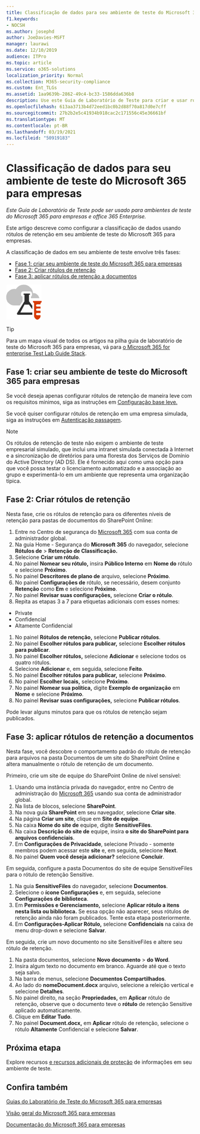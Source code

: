 ```yaml
---
title: Classificação de dados para seu ambiente de teste do Microsoft 365 para empresas
f1.keywords:
- NOCSH
ms.author: josephd
author: JoeDavies-MSFT
manager: laurawi
ms.date: 12/10/2019
audience: ITPro
ms.topic: article
ms.service: o365-solutions
localization_priority: Normal
ms.collection: M365-security-compliance
ms.custom: Ent_TLGs
ms.assetid: 1aa9639b-2862-49c4-bc33-1586dda636b8
description: Use este Guia de Laboratório de Teste para criar e usar rótulos de retenção em documentos em seu ambiente de teste do Microsoft 365 para empresas.
ms.openlocfilehash: 613aa3713b4d72eed1bc0b2d88f70a817d0e7cff
ms.sourcegitcommit: 27b2b2e5c41934b918cac2c171556c45e36661bf
ms.translationtype: MT
ms.contentlocale: pt-BR
ms.lasthandoff: 03/19/2021
ms.locfileid: "50919183"
---
```

# <a name="data-classification-for-your-microsoft-365-for-enterprise-test-environment"></a>Classificação de dados para seu ambiente de teste do Microsoft 365 para empresas

*Este Guia de Laboratório de Teste pode ser usado para ambientes de teste do Microsoft 365 para empresas e office 365 Enterprise.*

Este artigo descreve como configurar a classificação de dados usando rótulos de retenção em seu ambiente de teste do Microsoft 365 para empresas.

A classificação de dados em seu ambiente de teste envolve três fases:
- [Fase 1: criar seu ambiente de teste do Microsoft 365 para empresas](#phase-1-build-out-your-microsoft-365-for-enterprise-test-environment)
- [Fase 2: Criar rótulos de retenção](#phase-2-create-retention-labels)
- [Fase 3: aplicar rótulos de retenção a documentos](#phase-3-apply-retention-labels-to-documents)

![Guias de Laboratório de Teste do Microsoft Cloud](../media/m365-enterprise-test-lab-guides/cloud-tlg-icon.png)

> [!TIP]
> Para um mapa visual de todos os artigos na pilha guia de laboratório de teste do Microsoft 365 para empresas, vá para [o Microsoft 365 for enterprise Test Lab Guide Stack](../downloads/Microsoft365EnterpriseTLGStack.pdf).
  
## <a name="phase-1-build-out-your-microsoft-365-for-enterprise-test-environment"></a>Fase 1: criar seu ambiente de teste do Microsoft 365 para empresas

Se você deseja apenas configurar rótulos de retenção de maneira leve com os requisitos mínimos, siga as instruções em [Configuração base leve.](lightweight-base-configuration-microsoft-365-enterprise.md)
  
Se você quiser configurar rótulos de retenção em uma empresa simulada, siga as instruções em [Autenticação passagem](pass-through-auth-m365-ent-test-environment.md).
  
> [!NOTE]
> Os rótulos de retenção de teste não exigem o ambiente de teste empresarial simulado, que inclui uma intranet simulada conectada à Internet e a sincronização de diretórios para uma floresta dos Serviços de Domínio do Active Directory (AD DS). Ele é fornecido aqui como uma opção para que você possa testar o licenciamento automatizado e a associação ao grupo e experimentá-lo em um ambiente que representa uma organização típica.

## <a name="phase-2-create-retention-labels"></a>Fase 2: Criar rótulos de retenção

Nesta fase, crie os rótulos de retenção para os diferentes níveis de retenção para pastas de documentos do SharePoint Online:

1. Entre no Centro de segurança do [Microsoft 365](https://security.microsoft.com/homepage) com sua conta de administrador global.
1. Na guia Home - Segurança do **Microsoft 365** do navegador, selecione **Rótulos de**  >  **Retenção de Classificação.**
1. Selecione **Criar um rótulo**.
1. No painel **Nomear seu rótulo,** insira **Público Interno** em **Nome do** rótulo e selecione **Próximo**.
1. No painel **Descritores de plano de** arquivo, selecione **Próximo**.
1. No painel **Configurações de** rótulo, se necessário, desem conjunto **Retenção** como **Em** e selecione **Próximo**.
1. No painel **Revisar suas configurações,** selecione **Criar o rótulo**.
1. Repita as etapas 3 a 7 para etiquetas adicionais com esses nomes:
  - Private
  - Confidencial
  - Altamente Confidencial
1. No painel **Rótulos de retenção,** selecione **Publicar rótulos**.
1. No painel **Escolher rótulos para publicar,** selecione **Escolher rótulos para publicar**.
1. No painel **Escolher rótulos,** selecione **Adicionar** e selecione todos os quatro rótulos.
1. Selecione **Adicionar** e, em seguida, selecione **Feito**.
1. No painel **Escolher rótulos para publicar,** selecione **Próximo**.
1. No painel **Escolher locais,** selecione **Próximo**.
1. No painel **Nomear sua política,** digite **Exemplo de organização** em **Nome** e selecione **Próximo**.
1. No painel **Revisar suas configurações,** selecione **Publicar rótulos**.
 
Pode levar alguns minutos para que os rótulos de retenção sejam publicados.

## <a name="phase-3-apply-retention-labels-to-documents"></a>Fase 3: aplicar rótulos de retenção a documentos

Nesta fase, você descobre o comportamento padrão do rótulo de retenção para arquivos na pasta Documentos de um site do SharePoint Online e altera manualmente o rótulo de retenção de um documento.

Primeiro, crie um site de equipe do SharePoint Online de nível sensível:
  
1. Usando uma instância privada do navegador, entre no Centro de administração do [Microsoft 365](https://admin.microsoft.com) usando sua conta de administrador global.
1. Na lista de blocos, selecione **SharePoint**.
1. Na nova guia **SharePoint** em seu navegador, selecione **Criar site**.
1. Na página **Criar um site**, clique em **Site de equipe**.
1. Na caixa **Nome do site de** equipe, digite **SensitiveFiles**.
1. Na caixa **Descrição do site de** equipe, insira **o site do SharePoint para arquivos confidenciais**.
1. Em **Configurações de Privacidade**, selecione Privado - somente membros podem acessar este **site** e, em seguida, selecione **Next**.
1. No painel **Quem você deseja adicionar?** selecione **Concluir**.
    
Em seguida, configure a pasta Documentos do site de equipe SensitiveFiles para o rótulo de retenção Sensitive.
  
1. Na guia **SensitiveFiles** do navegador, selecione **Documentos**.
1. Selecione o **ícone Configurações** e, em seguida, selecione **Configurações de biblioteca**.
1. Em **Permissões e Gerenciamento,** selecione **Aplicar rótulo a itens nesta lista ou biblioteca.** Se essa opção não aparecer, seus rótulos de retenção ainda não foram publicados. Tente esta etapa posteriormente.
1. Em **Configurações-Aplicar Rótulo,** selecione **Confidenciais** na caixa de menu drop-down e selecione **Salvar**.

Em seguida, crie um novo documento no site SensitiveFiles e altere seu rótulo de retenção.
    
1. Na pasta documentos, selecione **Novo documento**  >  **do Word**.
1. Insira algum texto no documento em branco. Aguarde até que o texto seja salvo.
1. Na barra de menus, selecione **Documentos Compartilhados**.
1. Ao lado do **nomeDocument.docx** arquivo, selecione a releição vertical e selecione **Detalhes**.
1. No painel direito, na seção **Propriedades,** em **Aplicar** rótulo de retenção, observe que o documento teve o **rótulo** de retenção Sensitive aplicado automaticamente.
1. Clique em **Editar Tudo**.
1. No painel **Document.docx,** em **Aplicar** rótulo de retenção, selecione o rótulo **Altamente** Confidencial e selecione **Salvar**.

## <a name="next-step"></a>Próxima etapa

Explore recursos [e recursos adicionais de proteção](m365-enterprise-test-lab-guides.md#information-protection) de informações em seu ambiente de teste.

## <a name="see-also"></a>Confira também

[Guias do Laboratório de Teste do Microsoft 365 para empresas](m365-enterprise-test-lab-guides.md)

[Visão geral do Microsoft 365 para empresas](microsoft-365-overview.md)

[Documentação do Microsoft 365 para empresas](/microsoft-365-enterprise/)